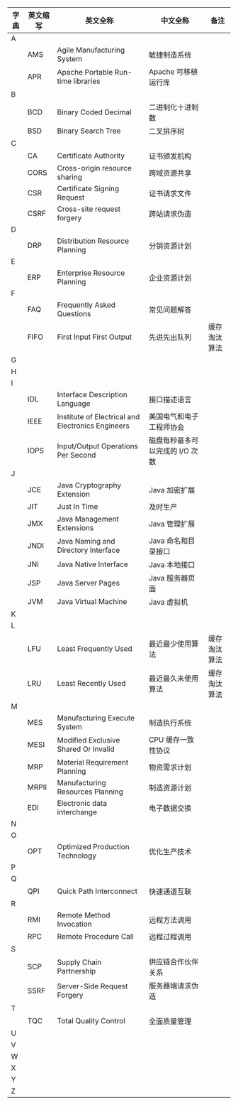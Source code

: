 |字典|英文缩写|英文全称|中文全称|备注|
|---|---|---|---|---|
|A|||||
||AMS|Agile Manufacturing System|敏捷制造系统||
||APR|Apache Portable Run-time libraries|Apache 可移植运行库||
|B|||||
||BCD|Binary Coded Decimal|二进制化十进制数||
||BSD|Binary Search Tree|二叉排序树||
|C|||||
||CA|Certificate Authority|证书颁发机构||
||CORS|Cross-origin resource sharing|跨域资源共享||
||CSR|Certificate Signing Request|证书请求文件||
||CSRF|Cross-site request forgery|跨站请求伪造||
|D|||||
||DRP|Distribution Resource Planning|分销资源计划||
|E|||||
||ERP|Enterprise Resource Planning|企业资源计划||
|F|||||
||FAQ|Frequently Asked Questions|常见问题解答||
||FIFO|First Input First Output|先进先出队列|缓存淘汰算法|
|G|||||
|H|||||
|I|||||
||IDL|Interface Description Language|接口描述语言||
||IEEE|Institute of Electrical and Electronics Engineers|美国电气和电子工程师协会||
||IOPS|Input/Output Operations Per Second|磁盘每秒最多可以完成的 I/O 次数||
|J|||||
||JCE|Java Cryptography Extension|Java 加密扩展||
||JIT|Just In Time|及时生产||
||JMX|Java Management Extensions|Java 管理扩展||
||JNDI|Java Naming and Directory Interface|Java 命名和目录接口||
||JNI|Java Native Interface|Java 本地接口||
||JSP|Java Server Pages|Java 服务器页面||
||JVM|Java Virtual Machine|Java 虚拟机||
|K|||||
|L|||||
||LFU|Least Frequently Used|最近最少使用算法|缓存淘汰算法|
||LRU|Least Recently Used|最近最久未使用算法|缓存淘汰算法|
|M|||||
||MES|Manufacturing Execute System|制造执行系统||
||MESI|Modified Exclusive Shared Or Invalid|CPU 缓存一致性协议||
||MRP|Material Requirement Planning|物资需求计划||
||MRPII|Manufacturing Resources Planning|制造资源计划||
||EDI|Electronic data interchange|电子数据交换||
|N|||||
|O|||||
||OPT|Optimized Production Technology|优化生产技术||
|P|||||
|Q|||||
||QPI|Quick Path Interconnect|快速通道互联||
|R|||||
||RMI|Remote Method Invocation|远程方法调用||
||RPC|Remote Procedure Call|远程过程调用||
|S|||||
||SCP|Supply Chain Partnership|供应链合作伙伴关系||
||SSRF|Server-Side Request Forgery|服务器端请求伪造||
|T|||||
||TQC|Total Quality Control|全面质量管理||
|U|||||
|V|||||
|W|||||
|X|||||
|Y|||||
|Z|||||
